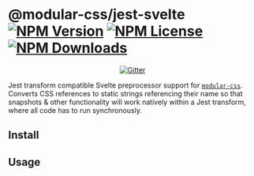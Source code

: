 @modular-css/jest-svelte  [![NPM Version](https://img.shields.io/npm/v/@modular-css/jest-svelte.svg)](https://www.npmjs.com/package/@modular-css/jest-svelte) [![NPM License](https://img.shields.io/npm/l/@modular-css/jest-svelte.svg)](https://www.npmjs.com/package/@modular-css/jest-svelte) [![NPM Downloads](https://img.shields.io/npm/dm/@modular-css/jest-svelte.svg)](https://www.npmjs.com/package/@modular-css/jest-svelte)
===========

<p align="center">
    <a href="https://gitter.im/modular-css/modular-css"><img src="https://img.shields.io/gitter/room/modular-css/modular-css.svg" alt="Gitter" /></a>
</p>

Jest transform compatible Svelte preprocessor support for [`modular-css`](https://github.com/tivac/modular-css). Converts CSS references to static strings referencing their name so that snapshots & other functionality will work natively within a Jest transform, where all code has to run synchronously.

## Install

## Usage
